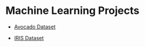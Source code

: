 # Machine Learning Projects

- [Avocado Dataset](https://github.com/kasturi-sahu/Machine_Learning_Projects/tree/main/Avocado "Avocado Dataset")

- [IRIS Dataset](https://github.com/kasturi-sahu/Machine_Learning_Projects/tree/main/IRIS "IRIS Dataset")

